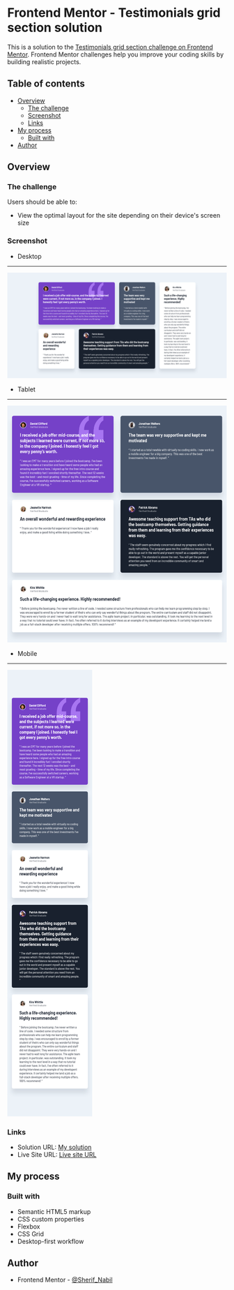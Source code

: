 # Frontend Mentor - Testimonials grid section solution

This is a solution to the [Testimonials grid section challenge on Frontend Mentor](https://www.frontendmentor.io/challenges/testimonials-grid-section-Nnw6J7Un7). Frontend Mentor challenges help you improve your coding skills by building realistic projects. 

## Table of contents

- [Overview](#overview)
  - [The challenge](#the-challenge)
  - [Screenshot](#screenshot)
  - [Links](#Links)
- [My process](#my-process)
  - [Built with](#built-with)
- [Author](#author)

## Overview

### The challenge

Users should be able to:

- View the optimal layout for the site depending on their device's screen size

### Screenshot
- Desktop
---
![](./ScreenShots/Screenshot_Desktop.png)
- Tablet
---
![](./ScreenShots/Screenshot_Tablet.png)
- Mobile
---
![](./ScreenShots/Screenshot_Mobile.png)


### Links

- Solution URL: [My solution](https://www.frontendmentor.io/profile/Sherif-Nabil/solutions)
- Live Site URL: [Live site URL](https://sherif-nabil.github.io/Testimonials_grid_section_challenge/)

## My process

### Built with

- Semantic HTML5 markup
- CSS custom properties
- Flexbox
- CSS Grid
- Desktop-first workflow

## Author

- Frontend Mentor - [@Sherif_Nabil](https://www.frontendmentor.io/profile/Sherif-Nabil)
